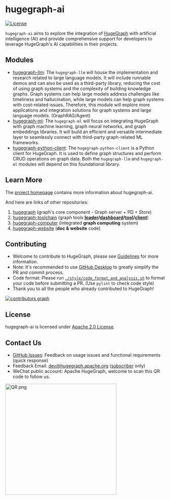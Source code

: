 # hugegraph-ai

[![License](https://img.shields.io/badge/license-Apache%202-0E78BA.svg)](https://www.apache.org/licenses/LICENSE-2.0.html)

`hugegraph-ai` aims to explore the integration of [HugeGraph](https://github.com/apache/hugegraph) with artificial 
intelligence (AI) and provide comprehensive support for developers to leverage HugeGraph's AI capabilities 
in their projects.


## Modules

- [hugegraph-llm](./hugegraph-llm): The `hugegraph-llm` will house the implementation and research related to large language models.
It will include runnable demos and can also be used as a third-party library, reducing the cost of using graph systems 
and the complexity of building knowledge graphs. Graph systems can help large models address challenges like timeliness 
and hallucination, while large models can help graph systems with cost-related issues. Therefore, this module will 
explore more applications and integration solutions for graph systems and large language models.  (GraphRAG/Agent)
- [hugegraph-ml](./hugegraph-ml): The `hugegraph-ml` will focus on integrating HugeGraph with graph machine learning, 
graph neural networks, and graph embeddings libraries. It will build an efficient and versatile intermediate layer 
to seamlessly connect with third-party graph-related ML frameworks.
- [hugegraph-python-client](./hugegraph-python-client): The `hugegraph-python-client` is a Python client for HugeGraph. 
It is used to define graph structures and perform CRUD operations on graph data. Both the `hugegraph-llm` and 
  `hugegraph-ml` modules will depend on this foundational library. 

## Learn More

The [project homepage](https://hugegraph.apache.org/docs/quickstart/hugegraph-ai/) contains more information about 
hugegraph-ai.

And here are links of other repositories:
1. [hugegraph](https://github.com/apache/hugegraph) (graph's core component - Graph server + PD + Store)
2. [hugegraph-toolchain](https://github.com/apache/hugegraph-toolchain) (graph tools **[loader](https://github.com/apache/incubator-hugegraph-toolchain/tree/master/hugegraph-loader)/[dashboard](https://github.com/apache/incubator-hugegraph-toolchain/tree/master/hugegraph-hubble)/[tool](https://github.com/apache/incubator-hugegraph-toolchain/tree/master/hugegraph-tools)/[client](https://github.com/apache/incubator-hugegraph-toolchain/tree/master/hugegraph-client)**)
3. [hugegraph-computer](https://github.com/apache/hugegraph-computer) (integrated **graph computing** system)
4. [hugegraph-website](https://github.com/apache/hugegraph-doc) (**doc & website** code)


## Contributing

- Welcome to contribute to HugeGraph, please see [Guidelines](https://hugegraph.apache.org/docs/contribution-guidelines/) for more information.  
- Note: It's recommended to use [GitHub Desktop](https://desktop.github.com/) to greatly simplify the PR and commit process.  
- Code format: Please run [`./style/code_format_and_analysis.sh`](style/code_format_and_analysis.sh) to format your code before submitting a PR. (Use `pylint` to check code style)
- Thank you to all the people who already contributed to HugeGraph!

[![contributors graph](https://contrib.rocks/image?repo=apache/incubator-hugegraph-ai)](https://github.com/apache/incubator-hugegraph-ai/graphs/contributors)


## License

hugegraph-ai is licensed under [Apache 2.0 License](./LICENSE).


## Contact Us

 - [GitHub Issues](https://github.com/apache/incubator-hugegraph-ai/issues): Feedback on usage issues and functional requirements (quick response)
 - Feedback Email: [dev@hugegraph.apache.org](mailto:dev@hugegraph.apache.org) ([subscriber](https://hugegraph.apache.org/docs/contribution-guidelines/subscribe/) only)
 - WeChat public account: Apache HugeGraph, welcome to scan this QR code to follow us.

 <img src="https://raw.githubusercontent.com/apache/hugegraph-doc/master/assets/images/wechat.png" alt="QR png" width="350"/>
